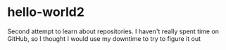 # hello-world2
Second attempt to learn about repositories.
I haven't really spent time on GitHub, so I
thought I would use my downtime to try to figure it out
